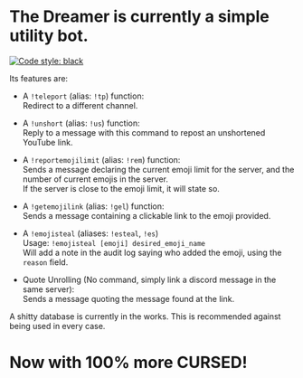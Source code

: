 # The Dreamer is currently a simple utility bot.

[![Code style: black](https://img.shields.io/badge/code%20style-black-000000.svg)](https://github.com/psf/black)

Its features are:
- A `!teleport` (alias: `!tp`) function:  
Redirect to a different channel.
- A `!unshort` (alias: `!us`) function:  
Reply to a message with this command to repost an unshortened YouTube link.
- A `!reportemojilimit` (alias: `!rem`) function:  
Sends a message declaring the current emoji limit for the server, and the number of current emojis in the server.  
If the server is close to the emoji limit, it will state so.
- A `!getemojilink` (alias: `!gel`) function:  
Sends a message containing a clickable link to the emoji provided.
- A `!emojisteal` (aliases: `!esteal`, `!es`)  
Usage: `!emojisteal [emoji] desired_emoji_name`  
Will add a note in the audit log saying who added the emoji, using the `reason` field.

- Quote Unrolling (No command, simply link a discord message in the same server):  
Sends a message quoting the message found at the link.


A shitty database is currently in the works. This is recommended against being used in every case.

# Now with 100% more CURSED!
